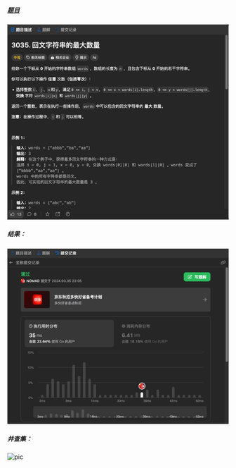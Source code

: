 ##### [题目](https://leetcode.cn/problems/maximum-palindromes-after-operations/description/)
![pic](img.png)
##### 结果：
![pic](result.png)
##### 并查集：
![pic](result2.png)
